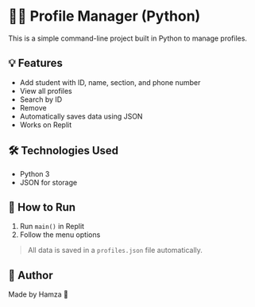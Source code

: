 # 🧑‍🎓 Profile Manager (Python)

This is a simple command-line project built in Python to manage profiles.

## 💡 Features
- Add student with ID, name, section, and phone number
- View all profiles
- Search by ID
- Remove
- Automatically saves data using JSON
- Works on Replit

## 🛠️ Technologies Used
- Python 3
- JSON for storage

## 🔧 How to Run
1. Run `main()` in Replit
2. Follow the menu options

> All data is saved in a `profiles.json` file automatically.

## 🚀 Author
Made by Hamza 💫
